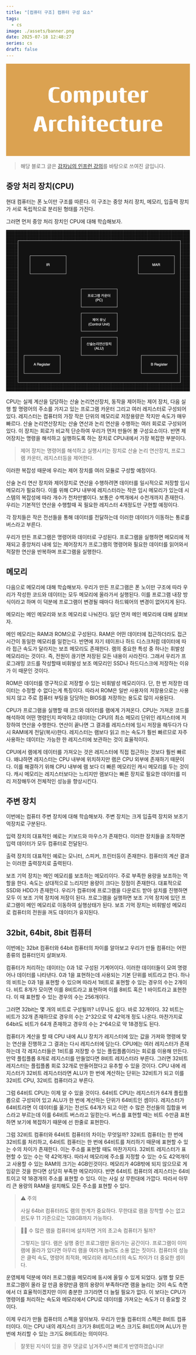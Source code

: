 ```yaml
---
title: "[컴퓨터 구조] 컴퓨터 구성 요소"
tags:
  - cs
image: ./assets/banner.png
date: 2025-07-18 12:48:27
series: cs
draft: false
---
```


![배너 이미지](./assets/banner.png)

> 해당 블로그 글은 [감자님의 인프런 강의](https://inf.run/dQpKa)를 바탕으로 쓰여진 글입니다.

## 중앙 처리 장치(CPU)

현대 컴퓨터는 폰 노이만 구조를 따른다. 이 구조는 중앙 처리 장치, 메모리, 입출력 장치가 서로 독립적으로 분리된 형태를 가진다.

그러면 먼저 중앙 처리 장치인 CPU에 대해 학습해보자.

![image1](./assets/01.png)

CPU는 실제 계산을 담당하는 산술 논리연산장치, 동작을 제어하는 제어 장치, 다음 실행 할 명령어의 주소를 가지고 있는 프로그램 카운터 그리고 여러 레지스터로 구성되어 있다. 레지스터는 컴퓨터의 가장 작은 단위의 메모리로 저장용량은 작지만 속도가 매우 빠르다. 산술 논리연산장치는 산술 연산과 논리 연산을 수행하는 여러 회로로 구성되어 있다. 이 장치는 회로가 비교적 단순하여 우리가 먼저 만들어 볼 구성요소이다. 반면 제어장치는 명령을 해석하고 실행하도록 하는 장치로 CPU내에서 가장 복잡한 부분이다.

> 제어 장치는 명령어를 해석하고 실행시키는 장치로 산술 논리 연산장치, 프로그램 카운터, 레지스터등을 제어한다.

이러한 복잡성 때문에 우리는 제어 장치를 여러 모듈로 구성할 예정이다.

산술 논리 연산 장치와 제어장치로 연산을 수행하려면 데이터를 일시적으로 저장할 임시 메모리가 필요하다. 이를 위해 CPU 내부에 레지스터라는 작은 임시 메모리가 있는데 시스템의 복잡성에 따라 개수가 천차만별이다. 보통은 수백개에서 수천개까지 존재한다. 우리는 기본적인 연산을 수행할때 꼭 필요한 레지스터 4개정도만 구현할 예정이다.

각 장치들은 작은 전선들을 통해 데이터를 전달하는데 이러한 데이터가 이동하는 통로를 버스라고 부른다. 

우리가 만든 프로그램은 명령어와 데이터로 구성된다. 프로그램을 실행하면 메모리에 적재되고 중앙처리 내에 있는 제어장치가 프로그램의 명령어와 필요한 데이터를 읽어와서 적잘한 연산을 반복하며 프로그램을 실행한다.

## 메모리

다음으로 메모리에 대해 학습해보자. 우리가 만든 프로그램은 폰 노이만 구조에 따라 우리가 작성한 코드와 데이터는 모두 메모리에 올라가서 실행된다. 이를 프로그램 내장 방식이라고 하며 이 덕분에 프로그램이 변경될 때마다 하드웨어의 변경이 없어지게 된다.

메모리는 메인 메모리와 보조 메모리로 나눠진다. 일단 먼저 메인 메모리에 대해 살펴보자.

메인 메모리는 RAM과 ROM으로 구성된다. RAM은 어떤 데이터에 접근하더라도 접근 시간이 동일한 메모리를 일컫는다. 반면에 자기 테이프나 하드 디스크처럼 데이터에 따라 접근 속도가 달라지는 보조 메모리도 존재한다. 램의 중요한 특성 중 하나는 휘발성 메모리라는 것이다. 즉, 전원이 끊기면 저장된 모든 내용이 사라진다. 그래서 우리가 프로그래밍 코드를 작성할때 비휘발성 보조 메모리인 SSD나 하드디스크에 저장하는 이유가 이 때문인 것이다.

ROM은 데이터를 영구적으로 저장할 수 있는 비휘발성 메모리이다. 단, 한 번 저장한 데이터는 수정할 수 없다는게 특징이다. 따라서 ROM은 일반 사용자의 저장용으로는 사용되지 않고 주로 컴퓨터 부팅을 담당하는 BIOS를 저장하는 용도로 많이 사용된다.

CPU가 프로그램을 실행할 때 코드와 데이터를 램에게 가져온다. CPU는 가져온 코드를 해석하여 어떤 명령인지 파악하고 데이터는 CPU의 최소 메모리 단위인 레지스터에 저장하여 연산을 수행한다. 연산이 끝나면 그 결과를 레지스터에 임시 저장을 해두다가 다시 RAM에게 전달(복사)한다. 레지스터는 램보다 읽고 쓰는 속도가 훨씬 빠르므로 자주 사용하는 데이터는 가능한 한 레지스터에 보관하는 것이 효율적이다.

CPU에서 램에게 데이터를 가져오는 것은 레지스터에 직접 접근하는 것보다 훨씬 빠르다. 왜냐하면 레지스터는 CPU 내부에 위치하지만 램은 CPU 외부에 존재하기 때문이다. 이를 해결하기 위해 CPU 내부에 램 보다 더 빠른 메모리인 캐시 메모리를 두는 것이다. 캐시 메모리는 레지스터보다는 느리지만 램보다는 빠른 장치로 필요한 데이터를 미리 저장해두어 전체적인 성능을 향상시킨다.

## 주변 장치

이번에는 컴퓨터 주변 장치에 대해 학습해보자. 주변 장치는 크게 입출력 장치와 보조기억장치로 구분된다. 

입력 장치의 대표적인 예로는 키보드와 마우스가 존재한다. 이러한 장치들을 조작하면 입력 데이터가 모두 컴퓨터로 전달된다.

출력 장치의 대표적인 예로는 모니터, 스피커, 프린터등이 존재한다. 컴퓨터의 계산 결과는 이러한 출력장치로 출력된다.

보조 기억 장치는 메인 메모리를 보조하는 메모리이다. 주로 부족한 용량을 보조하는 역할을 한다. 속도는 상대적으로 느리지만 용량이 크다는 장점이 존재한다. 대표적으로 SSD와 HDD가 존재한다. 우리가 컴퓨터에 프로그램을 다운로드 받아 설치를 진행하면 모두 이 보조 기억 장치에 저장이 된다. 프로그램을 실행하면 보조 기억 장치에 있던 프로그램이 메인 메모리로 이동하여 실행상태가 된다. 보조 기억 장치는 비휘발성 메모리로 컴퓨터의 전원을 꺼도 데이터가 유지된다.

## 32bit, 64bit, 8bit 컴퓨터

이번에는 32bit 컴퓨터와 64bit 컴퓨터의 차이를 알아보고 우리가 만들 컴퓨터는 어떤 종류의 컴퓨터인지 살펴보자.

컴퓨터가 처리하는 데이터는 0과 1로 구성된 기계어이다. 이러한 데이터들이 모여 명령어나 데이터를 나타낸다. 0과 1을 표현하는데 사용되는 기본 단위를 비트라고 한다. 하나의 비트는 0과 1을 표현할 수 있으며 따라서 1비트로 표현할 수 있는 경우의 수는 2개이다. 비트 8개가 모이면 이를 8비트라고 표현하며 이를 8비트 혹은 1 바이트라고 표현한다. 이 때 표현할 수 있는 경우의 수는 256개이다.

그러면 32bit는 몇 개의 비트로 구성될까? 너무나도 쉽다. 바로 32개이다. 32 비트는 비트가 32개 존재하므로 경우의 수는 2^32으로 약 42억개 정도 나온다. 마찬가지로 64bit도 비트가 64개 존재하고 경우의 수는 2^64으로 약 18경정도 된다.

컴퓨터가 계산을 할 때 CPU 내에 ALU 장치가 레지스터에 있는 값을 가져와 명령에 맞는 연산을 진행하고 그 결과는 다시 레지스터에 담는다. CPU에는 여러 레지스터가 존재하는데 각 레지스터들은 1비트를 저장할 수 있는 플립플롭이라는 회로를 이용해 만든다. 만약 플립플롭 8개로 레지스터를 만들었다면 8비트 레지스터라 부른다. 그러면 32비트 레지스터는 플립플롭 회로 32개로 만들어졌다고 유추할 수 있을 것이다. CPU 내에 레지스터가 32비트 레지스터라면 ALU가 한 번에 계산하는 단위는 32비트가 되고 이를 32비트 CPU, 32비트 컴퓨터라고 부른다.

그럼 64비트 CPU는 이제 알 수 있을 것이다. 64비트 CPU는 레지스터가 64개 플립플롭으로 구성되어 있고 ALU가 한 번에 계산하는 단위가 64비트인 셈이다. 레지스터가 64비트라면 이 데이터를 옮기는 전선도 64개가 되고 이런 수 많은 전선들의 집합을 버스라고 부르는데 이를 64비트 버스라고 일컫는다. 버스를 표현할 때는 비트 수만큼 표현하면 보기에 복잡하기 때문에 선 한줄로 표현한다.

그럼 32비트 컴퓨터와 64비트 컴퓨터의 차이는 무엇일까? 32비트 컴퓨터는 한 번에 32비트를 처리하고, 64비트 컴퓨터는 한 번에 64비트를 처리하기 때문에 표현할 수 있는 수의 차이가 존재한다. 이는 주소를 표현할 때도 마찬가지다. 32비트 레지스터가 표현할 수 있는 수는 약 42억개다. 따라서 메모리에 주소를 지정할 수 있는 수도 42억개이고 사용할 수 있는 RAM의 크기는 4GB인것이다. 메모리가 4GB밖에 되지 않으므로 게임같은 것을 한다면 상당히 부족한 메모리이다. 반면 64비트 컴퓨터의 레지스터는 64비트이고 약 18경개의 주소를 표현할 수 있다. 이는 사실 상 무한대에 가깝다. 따라서 아무리 큰 용량의 RAM을 설치해도 모든 주소를 표현할 수 있다.

> ⚠️ 주의
>
> 사실 64bit 컴퓨터라도 램의 한계가 중요하다. 무한대로 램을 장착할 수는 없고 윈도우 11 기준으로는 128GB까지 가능하다.

> 🙋🏻 수 많은 램을 컴퓨터에 설치하면 거의 초고속 컴퓨터가 될까?
>
> 그렇지는 않다. 램은 실행 중인 프로그램만 올라가는 공간이다. 프로그램이 이미 램에 올라가 있다면 아무리 램을 여러개 늘려도 소용 없는 짓이다. 컴퓨터의 성능은 클럭 속도, 명령어 최적화, 메모리와 레지스터의 속도 차이가 더 중요한 셈이다.

운영체제 덕분에 여러 프로그램을 메모리에 동시에 올릴 수 있게 되었다. 실행 할 모든 프로그램이 올라 갈 만큼 용량만큼 램의 용량이 부족하다면 램을 늘리는 것이 속도 측면에서 더 효율적이겠지만 이미 충분한 크기라면 더 늘릴 필요가 없다. 이 보다는 CPU가 명령어를 처리하는 속도와 메모리에서 CPU로 데이터를 가져오는 속도가 더 중요할 것이다.

이제 우리가 만들 컴퓨터의 스펙을 알아보자. 우리가 만들 컴퓨터의 스펙은 8비트 컴퓨터이다. 이는 CPU 내의 레지스터 크기가 8비트이고 버스 크기도 8비트이며 ALU가 한 번에 처리할 수 있는 크기도 8비트라는 의미이다.

> 잘못된 지식이 있을 경우 댓글로 남겨주시면 빠르게 반영하겠습니다!